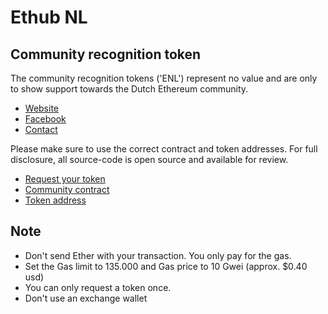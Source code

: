 # Ethub NL
## Community recognition token

The community recognition tokens ('ENL') represent no value and are only to show support towards the Dutch Ethereum community.

* [Website](https://www.ethub.nl/)
* [Facebook](https://www.facebook.com/ethereumnl/)
* [Contact](mailto:info@ethub.nl)

Please make sure to use the correct contract and token addresses. For full disclosure, all source-code is open source and available for review. 

* [Request your token](http://token.ethub.nl/)
* [Community contract](https://etherscan.io/address/0xe75714efedd9e1590bdf6cb73235aab8c0b9300e)
* [Token address](https://etherscan.io/token/0x5921e194091144688b13196c6a019f62c673fc19)

## Note

* Don't send Ether with your transaction. You only pay for the gas.
* Set the Gas limit to 135.000 and Gas price to 10 Gwei (approx. $0.40 usd)
* You can only request a token once.
* Don't use an exchange wallet
